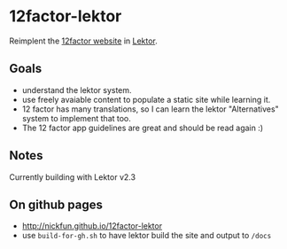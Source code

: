 # 12factor-lektor

Reimplent the [12factor website](https://github.com/heroku/12factor) in [Lektor](https://github.com/lektor/lektor).

## Goals

- understand the lektor system.
- use freely avaiable content to populate a static site while learning it.
- 12 factor has many translations, so I can learn the lektor "Alternatives" system to implement that too.
- The 12 factor app guidelines are great and should be read again :)

## Notes

Currently building with Lektor v2.3

## On github pages

- http://nickfun.github.io/12factor-lektor
- use `build-for-gh.sh` to have lektor build the site and output to `/docs`

